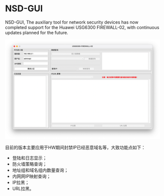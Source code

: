 # NSD-GUI

NSD-GUI, The auxiliary tool for network security devices has now completed support for the Huawei USG6300 FIREWALL-02, with continuous updates planned for the future.

![image-20240923152109931](./img/image-20240923152109931.png)

目前的版本主要应用于HW期间封禁IP已经恶意域名等，大致功能点如下：

- 登陆和日志显示；
- 防火墙策略查询；
- 地址组和域名组内数量查询；
- 内网网IP映射查询；
- IP拉黑；
- URL拉黑。

